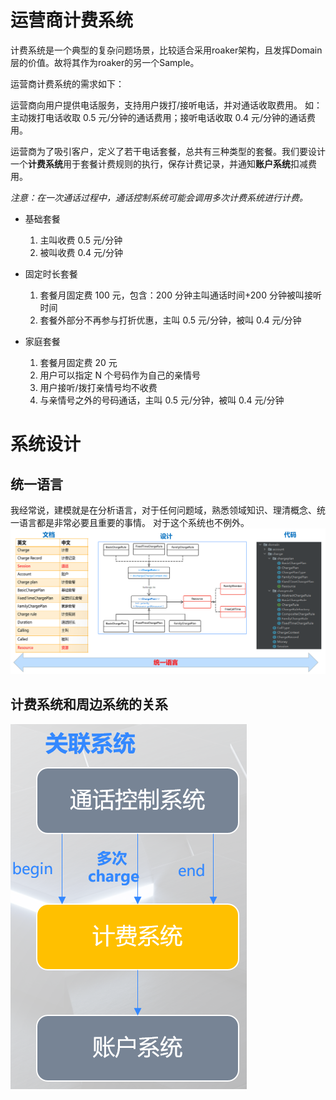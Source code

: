# 运营商计费系统
计费系统是一个典型的复杂问题场景，比较适合采用roaker架构，且发挥Domain层的价值。故将其作为roaker的另一个Sample。

运营商计费系统的需求如下：

运营商向用户提供电话服务，支持用户拨打/接听电话，并对通话收取费用。
如：主动拨打电话收取 0.5 元/分钟的通话费用；接听电话收取 0.4 元/分钟的通话费用。

运营商为了吸引客户，定义了若干电话套餐，总共有三种类型的套餐。我们要设计一个**计费系统**用于套餐计费规则的执行，保存计费记录，并通知**账户系统**扣减费用。

_注意：在一次通话过程中，通话控制系统可能会调用多次计费系统进行计费。_

- 基础套餐
    1. 主叫收费 0.5 元/分钟
    2. 被叫收费 0.4 元/分钟


- 固定时长套餐
    1. 套餐月固定费 100 元，包含：200 分钟主叫通话时间+200 分钟被叫接听时间
    2. 套餐外部分不再参与打折优惠，主叫 0.5 元/分钟，被叫 0.4 元/分钟


- 家庭套餐
    1. 套餐月固定费 20 元
    2. 用户可以指定 N 个号码作为自己的亲情号
    3. 用户接听/拨打亲情号均不收费
    4. 与亲情号之外的号码通话，主叫 0.5 元/分钟，被叫 0.4 元/分钟

# 系统设计
## 统一语言
我经常说，建模就是在分析语言，对于任何问题域，熟悉领域知识、理清概念、统一语言都是非常必要且重要的事情。
对于这个系统也不例外。
![img_1.png](img_1.png)

## 计费系统和周边系统的关系
![img.png](img.png)



